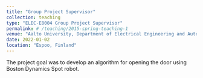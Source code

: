 ```yaml
---
title: "Group Project Supervisor"
collection: teaching
type: "ELEC-E8004 Group Project Supervisor"
permalink: # /teaching/2015-spring-teaching-1
venue: "Aalto University, Department of Electrical Engineering and Automation"
date: 2022-01-02
location: "Espoo, Finland"
---
```


The project goal was to develop an algorithm for opening the door using Boston Dynamics Spot robot.

